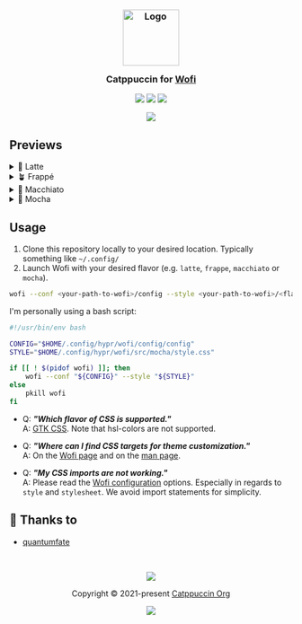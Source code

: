 <h3 align="center">
 <img src="https://raw.githubusercontent.com/catppuccin/catppuccin/main/assets/logos/exports/1544x1544_circle.png" width="100" alt="Logo"/><br/>
 <img src="https://raw.githubusercontent.com/catppuccin/catppuccin/main/assets/misc/transparent.png" height="30" width="0px"/>
 Catppuccin for <a href="https://hg.sr.ht/~scoopta/wofi">Wofi</a>
 <img src="https://raw.githubusercontent.com/catppuccin/catppuccin/main/assets/misc/transparent.png" height="30" width="0px"/>
</h3>

<p align="center">
 <a href="https://github.com/quantumfate/wofi/stargazers"><img src="https://img.shields.io/github/stars/catppuccin/template?colorA=363a4f&colorB=b7bdf8&style=for-the-badge"></a>
 <a href="https://github.com/quantumfate/wofi/issues"><img src="https://img.shields.io/github/issues/catppuccin/template?colorA=363a4f&colorB=f5a97f&style=for-the-badge"></a>
 <a href="https://github.com/quantumfate/wofi/contributors"><img src="https://img.shields.io/github/contributors/catppuccin/template?colorA=363a4f&colorB=a6da95&style=for-the-badge"></a>
</p>

<p align="center">
 <img src="https://raw.githubusercontent.com/quantumfate/wofi/main/assets/preview.webp"/>
</p>

## Previews

<details>
<summary>🌻 Latte</summary>
<img src="https://raw.githubusercontent.com/quantumfate/wofi/main/assets/latte.webp"/>
</details>
<details>
<summary>🪴 Frappé</summary>
<img src="https://raw.githubusercontent.com/quantumfate/wofi/main/assets/frappe.webp"/>
</details>
<details>
<summary>🌺 Macchiato</summary>
<img src="https://raw.githubusercontent.com/quantumfate/wofi/main/assets/macchiato.webp"/>
</details>
<details>
<summary>🌿 Mocha</summary>
<img src="https://raw.githubusercontent.com/quantumfate/wofi/main/assets/mocha.webp"/>
</details>

## Usage

1. Clone this repository locally to your desired location. Typically something like `~/.config/`
2. Launch Wofi with your desired flavor (e.g. `latte`, `frappe`, `macchiato` or `mocha`).

```bash
wofi --conf <your-path-to-wofi>/config --style <your-path-to-wofi>/<flavor>/style.css

```

I'm personally using a bash script:

```bash
#!/usr/bin/env bash

CONFIG="$HOME/.config/hypr/wofi/config/config"
STYLE="$HOME/.config/hypr/wofi/src/mocha/style.css"

if [[ ! $(pidof wofi) ]]; then
    wofi --conf "${CONFIG}" --style "${STYLE}"
else
    pkill wofi
fi
```

- Q: **_"Which flavor of CSS is supported."_**\
 A: [GTK CSS](https://docs.gtk.org/gtk3/). Note that hsl-colors are not supported.

- Q: **_"Where can I find CSS targets for theme customization."_**\
 A: On the [Wofi page](https://hg.sr.ht/~scoopta/wofi) and on the [man page](https://man.archlinux.org/man/wofi.7.en).

- Q: **_"My CSS imports are not working."_**\
 A: Please read the [Wofi configuration](https://man.archlinux.org/man/wofi.5.en#CONFIG_OPTIONS) options. Especially in regards to `style` and `stylesheet`. We avoid import statements for simplicity.

## 💝 Thanks to

- [quantumfate](https://github.com/quantumfate)

&nbsp;

<p align="center">
 <img src="https://raw.githubusercontent.com/catppuccin/catppuccin/main/assets/footers/gray0_ctp_on_line.svg?sanitize=true" />
</p>

<p align="center">
 Copyright &copy; 2021-present <a href="https://github.com/catppuccin" target="_blank">Catppuccin Org</a>
</p>

<p align="center">
 <a href="https://github.com/catppuccin/catppuccin/blob/main/LICENSE"><img src="https://img.shields.io/static/v1.svg?style=for-the-badge&label=License&message=MIT&logoColor=d9e0ee&colorA=363a4f&colorB=b7bdf8"/></a>
</p>
